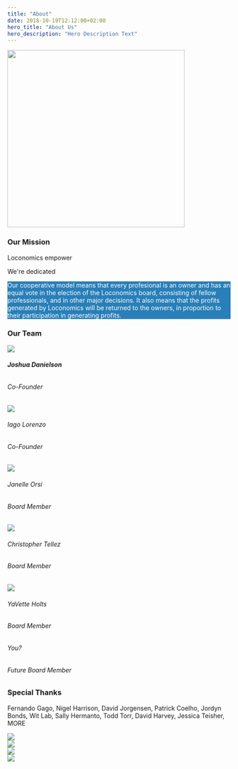 ```yaml
---
title: "About"
date: 2018-10-19T12:12:00+02:00
hero_title: "About Us"
hero_description: "Hero Description Text"
---
```


<section id="section-our-mission">
    <div class="container-fluid arrow-box">
    <div class="row h-100 border-padding">
        <div class="col-xs-12 col-lg-4">
        <img src="../../images/bio/anahi.png" style="height: 400px"/>
        </div>
        <div class="col-xs-12 col-lg-8 my-auto">
        <h3>Our Mission</h3>
        <p>Loconomics empower</p>
        <p>We're dedicated</p>
        </div>
    </div>
    </div>
</section>
<section id="section-mission-subtext">
    <div class="container-fluid" style="background-color: #297FB8; color:#fff;">
    <div class="row">
            <div class="container text-center section-container-padding">
            <p class="color-white">Our cooperative model means that every profesional is an owner and has an equal vote in the election
                of the Loconomics board, consisting of fellow professionals, and in other major decisions. It also means
                that the profits generated by Loconomics will be returned to the owners, in proportion to their
                participation in generating profits.</p>
        </div>
    </div>
    </div>
</section>
<section id="section-team">
    <div class="container section-container-padding text-center">
    <div class="row">
        <div class="col-xs-12 col-lg-12 section-title">
            <h3>Our Team</h3>
        </div>
    </div>
    <div class="row">
        <div class="col-xs-12 col-lg-4">
        <div class="text-responsive-left">
            <img src="../../images/bio/josh.png" />
            <h6><b>Joshua Danielson</b></h6>
            <h6>Co-Founder</h6>
        </div>
        </div>
        <div class="col-x2-12 col-lg-4">
        <div class="text-responsive-left">
            <img src="../../images/bio/iago.jpg" />
            <h6>Iago Lorenzo</h6>
            <h6>Co-Founder</h6>
        </div>
        </div>
        <div class="col-x2-12 col-lg-4">
        <div class="text-responsive-left">
            <img src="../../images/bio/janelle.jpg" />
            <h6>Janelle Orsi</h6>
            <h6>Board Member</h6>
        </div>
        </div>
    </div>
    <div class="row">
        <div class="col-x2-12 col-lg-4">
            <img src="../../images/bio/christopher.jpg" />
            <div class="text-responsive-left">
            <h6>Christopher Tellez</h6>
            <h6>Board Member</h6>
            </div>
        </div>
        <div class="col-x2-12 col-lg-4">
            <img src="../../images/bio/yavette.jpg" />
            <div class="text-responsive-left">
            <h6>YaVette Holts</h6>
            <h6>Board Member</h6>
            </div>
        </div>
        <div class="col-x2-12 col-lg-4">
            <div style="background-color: red;"></div>
            <div class="text-responsive-left">
            <h6>You?</h6>
            <h6>Future Board Member</h6>
            </div>
        </div>
        </div>
    </div>
</section>
<section id="section-special-thanks">
    <div class="container-fluid section-container-padding">
    <div class="row">
        <div class="col-xs-12 col-lg-12 text-center section-title">
            <h3>Special Thanks</h3>
        </div>
    </div>
    <div class="row">
        <div class="container">
        <p class="color-gray">
            Fernando Gago, Nigel Harrison, David Jorgensen, Patrick Coelho,
            Jordyn Bonds, Wit Lab, Sally Hermanto, Todd Torr, David Harvey, Jessica Teisher, MORE
        </p>
        </div>
    </div>
    <div class="container section-container-padding">
        <div class="row text-center">
            <div class="col-xs-12 col-lg-3">
                <img src="../../images/icons/manatt-logo.jpeg"/>
            </div>
            <div class="col-xs-12 col-lg-3">
                <img src="../../images/icons/sustainable-logo.png"/>
            </div>
            <div class="col-xs-12 col-lg-3">
                <img src="../../images/icons/rainbow-logo.jpeg"/>
            </div>
            <div class="col-xs-12 col-lg-3">
                <img src="../../images/icons/civil-logo.jpeg"/>
            </div>
        </div>
    </div>
    </div>
</section>
